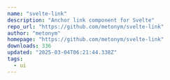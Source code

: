 ```yaml
---
name: "svelte-link"
description: "Anchor link component for Svelte"
repo_url: "https://github.com/metonym/svelte-link"
author: "metonym"
homepage: "https://github.com/metonym/svelte-link"
downloads: 336
updated: "2025-03-04T06:21:44.338Z"
tags: 
  - ui
---
```

